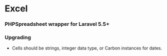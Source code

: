 # Excel

### PHPSpreadsheet wrapper for Laravel 5.5+

### Upgrading

* Cells should be strings, integer data type, or Carbon instances for dates.
